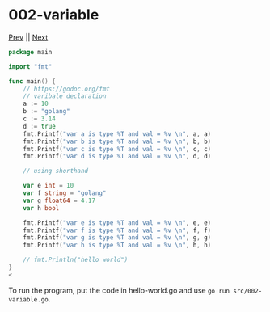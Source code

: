 # 002-variable


[Prev](001-hello_world.md) || [Next](003-closure.md)

```go
package main

import "fmt"

func main() {
	// https://godoc.org/fmt
	// varibale declaration
	a := 10
	b := "golang"
	c := 3.14
	d := true
	fmt.Printf("var a is type %T and val = %v \n", a, a)
	fmt.Printf("var b is type %T and val = %v \n", b, b)
	fmt.Printf("var c is type %T and val = %v \n", c, c)
	fmt.Printf("var d is type %T and val = %v \n", d, d)

	// using shorthand

	var e int = 10
	var f string = "golang"
	var g float64 = 4.17
	var h bool

	fmt.Printf("var e is type %T and val = %v \n", e, e)
	fmt.Printf("var f is type %T and val = %v \n", f, f)
	fmt.Printf("var g is type %T and val = %v \n", g, g)
	fmt.Printf("var h is type %T and val = %v \n", h, h)

	// fmt.Println("hello world")
}
<
```
To run the program, put the code in hello-world.go and use `go run src/002-variable.go`.